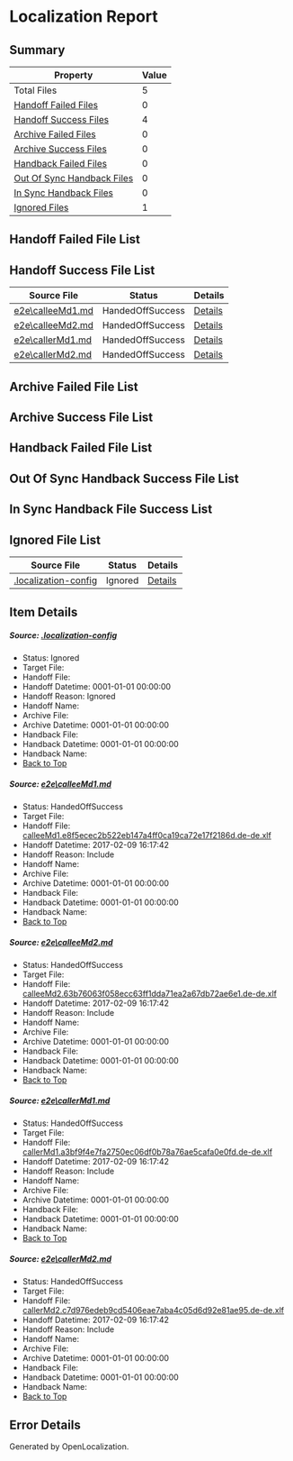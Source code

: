 # <a name='report-top'></a> Localization Report

## Summary
 Property | Value 
 -------- | ----- 
 Total Files | 5
[ Handoff Failed Files ](#handoff-failed-list)| 0
[ Handoff Success Files ](#handoff-success-list)| 4
[ Archive Failed Files ](#archive-failed-list)| 0
[ Archive Success Files ](#archive-success-list)| 0
[ Handback Failed Files ](#handback-failed-list)| 0
[ Out Of Sync Handback Files ](#outofsync-handback-success-list)| 0
[ In Sync Handback Files ](#insync-handback-success-list)| 0
[ Ignored Files ](#ignored-list)| 1

## <a name='handoff-failed-list'></a> Handoff Failed File List

## <a name='handoff-success-list'></a> Handoff Success File List
 Source File | Status | Details 
 ----------- | ------ | ------- 
 [e2e\calleeMd1.md](https://github.com/OpenLocalizationTestOrg/ol-test0/blob/fb7291095c583d0e4c2b13e095e2a2ea0b82a746/e2e/calleeMd1.md) | HandedOffSuccess | [Details](#7f4dac5bbf68a657782d4f360e095d12276287a91)
 [e2e\calleeMd2.md](https://github.com/OpenLocalizationTestOrg/ol-test0/blob/fb7291095c583d0e4c2b13e095e2a2ea0b82a746/e2e/calleeMd2.md) | HandedOffSuccess | [Details](#36987fb4a7c01e65fc7cd6c2a42934152494ad762)
 [e2e\callerMd1.md](https://github.com/OpenLocalizationTestOrg/ol-test0/blob/fb7291095c583d0e4c2b13e095e2a2ea0b82a746/e2e/callerMd1.md) | HandedOffSuccess | [Details](#94f931bcefb512af80477ba511387ec325a2d2153)
 [e2e\callerMd2.md](https://github.com/OpenLocalizationTestOrg/ol-test0/blob/fb7291095c583d0e4c2b13e095e2a2ea0b82a746/e2e/callerMd2.md) | HandedOffSuccess | [Details](#81ce776b4a53eb56caa11a64cbe35ccecc66051e4)

## <a name='archive-failed-list'></a> Archive Failed File List

## <a name='archive-success-list'></a> Archive Success File List

## <a name='handback-failed-list'></a> Handback Failed File List

## <a name='outofsync-handback-success-list'></a> Out Of Sync Handback Success File List

## <a name='insync-handback-success-list'></a> In Sync Handback File Success List

## <a name='ignored-list'></a> Ignored File List
 Source File | Status | Details 
 ----------- | ------ | ------- 
 [.localization-config](https://github.com/OpenLocalizationTestOrg/ol-test0/blob/fb7291095c583d0e4c2b13e095e2a2ea0b82a746/.localization-config) | Ignored | [Details](#cb0632cf59c1387fc1742bfb9fa3c47f87e2e5c90)

## Item Details
##### <a name='cb0632cf59c1387fc1742bfb9fa3c47f87e2e5c90'></a> Source: [.localization-config](https://github.com/OpenLocalizationTestOrg/ol-test0/blob/fb7291095c583d0e4c2b13e095e2a2ea0b82a746/.localization-config)
* Status: Ignored
* Target File: 
* Handoff File: 
* Handoff Datetime: 0001-01-01 00:00:00
* Handoff Reason: Ignored
* Handoff Name: 
* Archive File: 
* Archive Datetime: 0001-01-01 00:00:00
* Handback File: 
* Handback Datetime: 0001-01-01 00:00:00
* Handback Name: 
* [Back to Top](#report-top)

##### <a name='7f4dac5bbf68a657782d4f360e095d12276287a91'></a> Source: [e2e\calleeMd1.md](https://github.com/OpenLocalizationTestOrg/ol-test0/blob/fb7291095c583d0e4c2b13e095e2a2ea0b82a746/e2e/calleeMd1.md)
* Status: HandedOffSuccess
* Target File: 
* Handoff File: [calleeMd1.e8f5ecec2b522eb147a4ff0ca19ca72e17f2186d.de-de.xlf](https://github.com/OpenLocalizationTestOrg/ol-test0-handoff/blob/25e144dacf371ef03ac7f9f44431f8b5bbf3fa1a/ol-handoff/OpenLocalizationTestOrg/ol-test0-dede/shujia/ht/calleeMd1.e8f5ecec2b522eb147a4ff0ca19ca72e17f2186d.de-de.xlf)
* Handoff Datetime: 2017-02-09 16:17:42
* Handoff Reason: Include
* Handoff Name: 
* Archive File: 
* Archive Datetime: 0001-01-01 00:00:00
* Handback File: 
* Handback Datetime: 0001-01-01 00:00:00
* Handback Name: 
* [Back to Top](#report-top)

##### <a name='36987fb4a7c01e65fc7cd6c2a42934152494ad762'></a> Source: [e2e\calleeMd2.md](https://github.com/OpenLocalizationTestOrg/ol-test0/blob/fb7291095c583d0e4c2b13e095e2a2ea0b82a746/e2e/calleeMd2.md)
* Status: HandedOffSuccess
* Target File: 
* Handoff File: [calleeMd2.63b76063f058ecc63ff1dda71ea2a67db72ae6e1.de-de.xlf](https://github.com/OpenLocalizationTestOrg/ol-test0-handoff/blob/25e144dacf371ef03ac7f9f44431f8b5bbf3fa1a/ol-handoff/OpenLocalizationTestOrg/ol-test0-dede/shujia/ht/calleeMd2.63b76063f058ecc63ff1dda71ea2a67db72ae6e1.de-de.xlf)
* Handoff Datetime: 2017-02-09 16:17:42
* Handoff Reason: Include
* Handoff Name: 
* Archive File: 
* Archive Datetime: 0001-01-01 00:00:00
* Handback File: 
* Handback Datetime: 0001-01-01 00:00:00
* Handback Name: 
* [Back to Top](#report-top)

##### <a name='94f931bcefb512af80477ba511387ec325a2d2153'></a> Source: [e2e\callerMd1.md](https://github.com/OpenLocalizationTestOrg/ol-test0/blob/fb7291095c583d0e4c2b13e095e2a2ea0b82a746/e2e/callerMd1.md)
* Status: HandedOffSuccess
* Target File: 
* Handoff File: [callerMd1.a3bf9f4e7fa2750ec06df0b78a76ae5cafa0e0fd.de-de.xlf](https://github.com/OpenLocalizationTestOrg/ol-test0-handoff/blob/25e144dacf371ef03ac7f9f44431f8b5bbf3fa1a/ol-handoff/OpenLocalizationTestOrg/ol-test0-dede/shujia/ht/callerMd1.a3bf9f4e7fa2750ec06df0b78a76ae5cafa0e0fd.de-de.xlf)
* Handoff Datetime: 2017-02-09 16:17:42
* Handoff Reason: Include
* Handoff Name: 
* Archive File: 
* Archive Datetime: 0001-01-01 00:00:00
* Handback File: 
* Handback Datetime: 0001-01-01 00:00:00
* Handback Name: 
* [Back to Top](#report-top)

##### <a name='81ce776b4a53eb56caa11a64cbe35ccecc66051e4'></a> Source: [e2e\callerMd2.md](https://github.com/OpenLocalizationTestOrg/ol-test0/blob/fb7291095c583d0e4c2b13e095e2a2ea0b82a746/e2e/callerMd2.md)
* Status: HandedOffSuccess
* Target File: 
* Handoff File: [callerMd2.c7d976edeb9cd5406eae7aba4c05d6d92e81ae95.de-de.xlf](https://github.com/OpenLocalizationTestOrg/ol-test0-handoff/blob/25e144dacf371ef03ac7f9f44431f8b5bbf3fa1a/ol-handoff/OpenLocalizationTestOrg/ol-test0-dede/shujia/ht/callerMd2.c7d976edeb9cd5406eae7aba4c05d6d92e81ae95.de-de.xlf)
* Handoff Datetime: 2017-02-09 16:17:42
* Handoff Reason: Include
* Handoff Name: 
* Archive File: 
* Archive Datetime: 0001-01-01 00:00:00
* Handback File: 
* Handback Datetime: 0001-01-01 00:00:00
* Handback Name: 
* [Back to Top](#report-top)


## Error Details

Generated by OpenLocalization.
